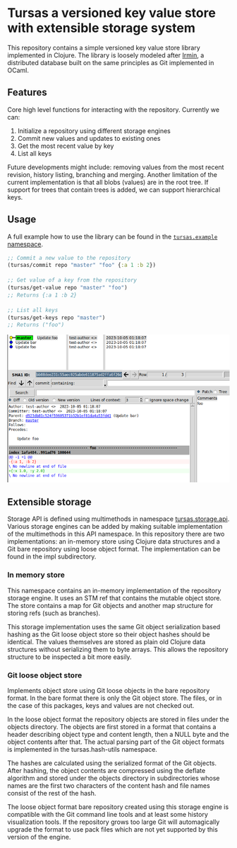 # Tursas a versioned key value store with extensible storage system

This repository contains a simple versioned key value store library
implemented in Clojure. The library is loosely modeled after
[Irmin](https://irmin.org), a distributed database built on the same
principles as Git implemented in OCaml.

## Features

Core high level functions for interacting with the
repository. Currently we can:

1. Initialize a repository using different storage engines
2. Commit new values and updates to existing ones
3. Get the most recent value by key
4. List all keys

Future developments might include: removing values from the most
recent revision, history listing, branching and merging. Another
limitation of the current implementation is that all blobs (values)
are in the root tree. If support for trees that contain trees is
added, we can support hierarchical keys.

## Usage

A full example how to use the library can be found in the
[`tursas.example`
namespace](https://github.com/kaitanie/tursas/blob/master/src/tursas/example.clj).

```clojure
;; Commit a new value to the repository
(tursas/commit repo "master" "foo" {:a 1 :b 2})

;; Get value of a key from the repository
(tursas/get-value repo "master" "foo")
;; Returns {:a 1 :b 2}

;; List all keys
(tursas/get-keys repo "master")
;; Returns ("foo")
```

![An example screenshot of the Git loose object repository history.](./tursas.png)

## Extensible storage

Storage API is defined using multimethods in namespace
[tursas.storage.api](https://github.com/kaitanie/tursas/blob/master/src/tursas/storage/api.clj).
Various storage engines can be added by making suitable implementation
of the multimethods in this API namespace. In this repository there are two
implementations: an in-memory store using Clojure data structures and
a Git bare repository using loose object format. The implementation
can be found in the impl subdirectory.

### In memory store

This namespace contains an in-memory implementation of the repository
storage engine. It uses an STM ref that contains the mutable object
store. The store contains a map for Git objects and another map
structure for storing refs (such as branches).

This storage implementation uses the same Git object serialization
based hashing as the Git loose object store so their object hashes
should be identical. The values themselves are stored as plain old
Clojure data structures without serializing them to byte arrays. This
allows the repository structure to be inspected a bit more easily.

### Git loose object store

Implements object store using Git loose objects in the bare repository
format. In the bare format there is only the Git object store. The
files, or in the case of this packages, keys and values are not
checked out.

In the loose object format the repository objects are stored in files
under the objects directory. The objects are first stored in a format
that contains a header describing object type and content length, then
a NULL byte and the object contents after that. The actual parsing
part of the Git object formats is implemented in the tursas.hash-utils
namespace.

The hashes are calculated using the serialized format of the Git
objects. After hashing, the object contents are compressed using the
deflate algorithm and stored under the objects directory in
subdirectories whose names are the first two characters of the content
hash and file names consist of the rest of the hash.

The loose object format bare repository created using this storage
engine is compatible with the Git command line tools and at least some
history visualization tools. If the repository grows too large Git
will automagically upgrade the format to use pack files which are not
yet supported by this version of the engine.
